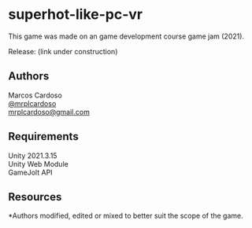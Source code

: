 # superhot-like-pc-vr
This game was made on an game development course game jam (2021).

Release: (link under construction)

## Authors
Marcos Cardoso  
<a href=https://github.com/mrplcardoso>@mrplcardoso</a>  
mrplcardoso@gmail.com

## Requirements
Unity 2021.3.15  
Unity Web Module  
GameJolt API

## Resources

*Authors modified, edited or mixed to better suit the scope of the game.
